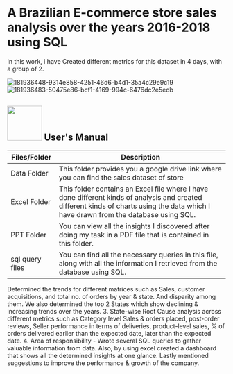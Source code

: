 # A Brazilian E-commerce store sales analysis over the years 2016-2018 using SQL
In this work, i have Created different metrics for this dataset in  4 days, with a group of 2.

![181936448-9314e858-4251-46d6-b4d1-35a4c29e9c19](https://github.com/reema08/Covid19-Project/assets/109653833/017ff44f-8b55-48c2-8fce-5605fdb53159)![181936483-50475e86-bcf1-4169-994c-6476dc2e5edb](https://github.com/reema08/Covid19-Project/assets/109653833/383701b3-ba1b-4c77-ab92-9eaf791e36b0)

<image src="https://github.com/reema08/SQL-Project/assets/109653833/995c471a-8933-41a6-8450-3c57cca27344" width="80" hight="80" /> User's Manual
---
| Files/Folder | Description |
| ------------ | ----------- |
| Data Folder | This folder provides you a google drive link where you can find the sales dataset of store |
| Excel Folder | This folder contains an Excel file where I have done different kinds of analysis and created different kinds of charts using the data which I have drawn from the database using SQL. |
| PPT Folder | You can view all the insights I discovered after doing my task in a PDF file that is contained in this folder. |
| sql query files | You can find all the necessary queries in this file, along with all the information I retrieved from the database using SQL.|


Determined the trends for different matrices such as Sales, customer acquisitions, and total no. of orders by year & state. And disparity among them. We also determined the top 2 States which show declining & increasing trends over the years.
3. State-wise Root Cause analysis across different metrics such as Category level Sales & orders placed, post-order reviews, Seller performance in terms of deliveries, product-level sales, % of orders delivered earlier than the expected date, later than the expected date.
4. Area of responsibility - Wrote several SQL queries to gather valuable information from data. Also, by using excel created a dashboard that shows all the determined insights at one glance. Lastly mentioned suggestions to improve the performance & growth of the company.
